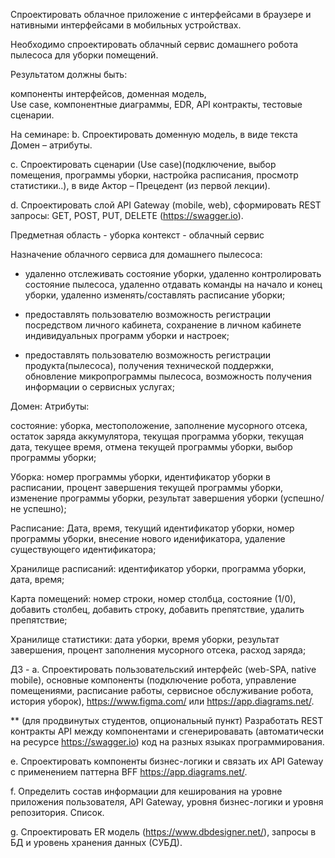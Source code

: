 Спроектировать облачное приложение
с интерфейсами в браузере 
и нативными интерфейсами в мобильных устройствах.

Необходимо спроектировать облачный сервис 
домашнего робота пылесоса для уборки помещений. 

Результатом должны быть: 

компоненты интерфейсов, 
доменная модель,  
Use case, 
компонентные диаграммы, 
EDR, 
API контракты, 
тестовые сценарии.


На семинаре:
b. Спроектировать доменную модель, в виде текста Домен – атрибуты.

c. Спроектировать сценарии (Use case)(подключение, выбор помещения, программы уборки, 
настройка расписания, просмотр статистики..), в виде Актор – Прецедент (из первой лекции).

d. Спроектировать слой  API Gateway (mobile, web), сформировать REST запросы: 
GET, POST, PUT, DELETE (https://swagger.io). 

Предметная область - уборка
контекст - облачный сервис

Назначение облачного сервиса для домашнего пылесоса:

- удаленно отслеживать состояние уборки, удаленно контролировать состояние пылесоса, удаленно отдавать команды на начало и конец уборки, удаленно изменять/составлять расписание уборки;

- предоставлять пользователю возможность регистрации посредством личного кабинета, сохранение в личном кабинете индивидуальных программ уборки и настроек;

- предоставлять пользователю возможность регистрации продукта(пылесоса), получения технической поддержки, обновление микропрограммы пылесоса, возможность получения информации о сервисных услугах;

Домен:            Атрибуты:

состояние:      уборка, местоположение, заполнение мусорного отсека, остаток заряда аккумулятора,
                текущая программа уборки, текущая дата, текущее время, отмена текущей программы уборки, выбор программы уборки;

Уборка:         номер программы уборки, идентификатор уборки в расписании, процент завершения текущей программы
                уборки, изменение программы уборки, результат завершения уборки (успешно/не успешно);

Расписание:     Дата, время, текущий идентификатор уборки, номер программы уборки, внесение нового иденификатора,
                удаление существующего идентификатора;

Хранилище
расписаний:     идентификатор уборки, программа уборки, дата, время;

Карта
помещений:      номер строки, номер столбца, состояние (1/0), добавить столбец, добавить строку, добавить
                препятствие, удалить препятствие;

Хранилище
статистики:     дата уборки, время уборки, результат завершения, процент заполнения мусорного отсека, расход заряда;

















ДЗ - 
a. Спроектировать пользовательский интерфейс (web-SPA, native mobile), основные компоненты 
(подключение робота, управление помещениями, расписание работы, сервисное обслуживание робота, история уборок), 
https://www.figma.com/  или https://app.diagrams.net/.


** (для продвинутых студентов, опциональный пункт) 
Разработать REST контракты API между компонентами и сгенерировавать 
(автоматически на ресурсе https://swagger.io) код на разных языках программирования.

e. Спроектировать компоненты бизнес-логики и связать их API Gateway с применением паттерна 
BFF https://app.diagrams.net/.

f. Определить состав информации для кеширования на уровне приложения пользователя, API Gateway, уровня бизнес-логики и уровня репозитория. Список.

g. Спроектировать ER модель (https://www.dbdesigner.net/), запросы в БД и уровень хранения данных (СУБД).
